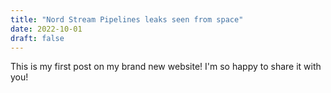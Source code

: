 ```yaml
---
title: "Nord Stream Pipelines leaks seen from space"
date: 2022-10-01
draft: false
---
```


This is my first post on my brand new website! I'm so happy to share it with you!